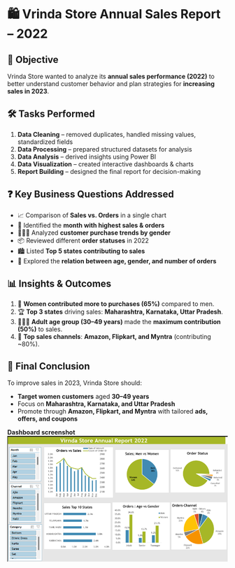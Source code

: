 # 🛍️ Vrinda Store Annual Sales Report – 2022

## 📌 Objective

Vrinda Store wanted to analyze its **annual sales performance (2022)** to better understand customer behavior and plan strategies for **increasing sales in 2023**.

## 🛠️ Tasks Performed

1. **Data Cleaning** – removed duplicates, handled missing values, standardized fields
2. **Data Processing** – prepared structured datasets for analysis
3. **Data Analysis** – derived insights using Power BI
4. **Data Visualization** – created interactive dashboards & charts
5. **Report Building** – designed the final report for decision-making

## ❓ Key Business Questions Addressed

* 📈 Comparison of **Sales vs. Orders** in a single chart
* 📅 Identified the **month with highest sales & orders**
* 👩‍🦰👨 Analyzed **customer purchase trends by gender**
* 📦 Reviewed different **order statuses** in 2022
* 🏙️ Listed **Top 5 states contributing to sales**
* 👥 Explored the **relation between age, gender, and number of orders**

## 📊 Insights & Outcomes

1. 👩 **Women contributed more to purchases (65%)** compared to men.
2. 🏆 **Top 3 states** driving sales: **Maharashtra, Karnataka, Uttar Pradesh**.
3. 👨‍👩‍👧 **Adult age group (30–49 years)** made the **maximum contribution (50%)** to sales.
4. 🛒 **Top sales channels**: **Amazon, Flipkart, and Myntra** (contributing \~80%).

## 🔴 Final Conclusion

To improve sales in 2023, Vrinda Store should:

* **Target women customers** aged **30–49 years**
* Focus on **Maharashtra, Karnataka, and Uttar Pradesh**
* Promote through **Amazon, Flipkart, and Myntra** with tailored **ads, offers, and coupons**

 **Dashboard screenshot** ![Vrinda Store Dashboard](https://github.com/syedsameers/Vrinda-Store-Annual-Report-2022-Excel-Dashboard/blob/main/vrinda%20store%20excel%20dashboard.png)
